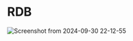 # RDB
![Screenshot from 2024-09-30 22-12-55](https://github.com/user-attachments/assets/a0407eb7-cd3e-41a0-8286-ccda64c3ad3f)
